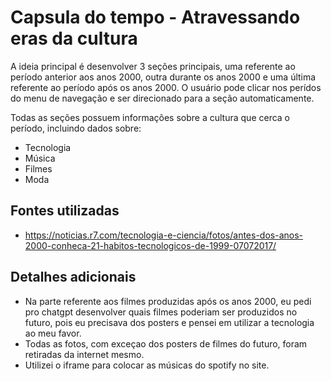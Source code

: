 # Capsula do tempo - Atravessando eras da cultura 
A ideia principal é desenvolver 3 seções principais, uma referente ao período anterior aos anos 2000, outra durante os anos 2000 e uma última referente ao período após os anos 2000. O usuário pode clicar nos perídos do menu de navegação e ser direcionado para a seção automaticamente.

Todas as seções possuem informações sobre a cultura que cerca o período, incluindo dados sobre:
* Tecnologia
* Música
* Filmes
* Moda


## Fontes utilizadas
* https://noticias.r7.com/tecnologia-e-ciencia/fotos/antes-dos-anos-2000-conheca-21-habitos-tecnologicos-de-1999-07072017/

## Detalhes adicionais

* Na parte referente aos filmes produzidas após os anos 2000, eu pedi pro chatgpt desenvolver quais filmes poderiam ser produzidos no futuro, pois eu precisava dos posters e pensei em utilizar a tecnologia ao meu favor.
* Todas as fotos, com exceçao dos posters de filmes do futuro, foram retiradas da internet mesmo.
* Utilizei o iframe para colocar as músicas do spotify no site.
